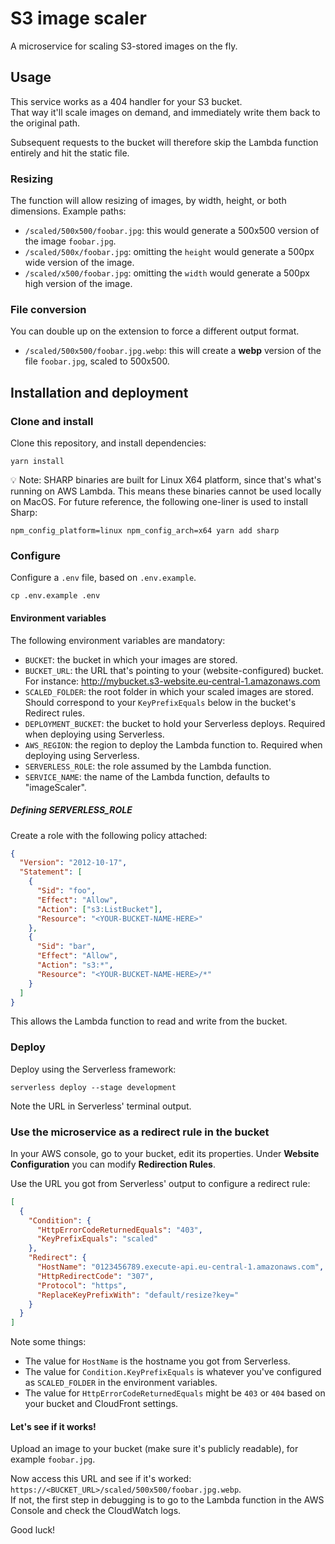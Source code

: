 # S3 image scaler

A microservice for scaling S3-stored images on the fly.

## Usage

This service works as a 404 handler for your S3 bucket.  
That way it'll scale images on demand, and immediately write them back to the original path.

Subsequent requests to the bucket will therefore skip the Lambda function entirely and hit the static file.

### Resizing

The function will allow resizing of images, by width, height, or both dimensions. Example paths:

- `/scaled/500x500/foobar.jpg`: this would generate a 500x500 version of the image `foobar.jpg`.
- `/scaled/500x/foobar.jpg`: omitting the `height` would generate a 500px wide version of the image.
- `/scaled/x500/foobar.jpg`: omitting the `width` would generate a 500px high version of the image.

### File conversion

You can double up on the extension to force a different output format.

- `/scaled/500x500/foobar.jpg.webp`: this will create a **webp** version of the file `foobar.jpg`, scaled to 500x500.

## Installation and deployment

### Clone and install

Clone this repository, and install dependencies:

```
yarn install
```

💡 Note: SHARP binaries are built for Linux X64 platform, since that's what's running on AWS Lambda. This means these binaries cannot be used locally on MacOS.
For future reference, the following one-liner is used to install Sharp:

```
npm_config_platform=linux npm_config_arch=x64 yarn add sharp
```

### Configure

Configure a `.env` file, based on `.env.example`.

```
cp .env.example .env
```

#### Environment variables

The following environment variables are mandatory:

- `BUCKET`: the bucket in which your images are stored.
- `BUCKET_URL`: the URL that's pointing to your (website-configured) bucket. For instance: http://mybucket.s3-website.eu-central-1.amazonaws.com
- `SCALED_FOLDER`: the root folder in which your scaled images are stored. Should correspond to your `KeyPrefixEquals` below in the bucket's Redirect rules.
- `DEPLOYMENT_BUCKET`: the bucket to hold your Serverless deploys. Required when deploying using Serverless.
- `AWS_REGION`: the region to deploy the Lambda function to. Required when deploying using Serverless.
- `SERVERLESS_ROLE`: the role assumed by the Lambda function.
- `SERVICE_NAME`: the name of the Lambda function, defaults to "imageScaler".

##### Defining SERVERLESS_ROLE

Create a role with the following policy attached:

```json
{
  "Version": "2012-10-17",
  "Statement": [
    {
      "Sid": "foo",
      "Effect": "Allow",
      "Action": ["s3:ListBucket"],
      "Resource": "<YOUR-BUCKET-NAME-HERE>"
    },
    {
      "Sid": "bar",
      "Effect": "Allow",
      "Action": "s3:*",
      "Resource": "<YOUR-BUCKET-NAME-HERE>/*"
    }
  ]
}
```

This allows the Lambda function to read and write from the bucket.

### Deploy

Deploy using the Serverless framework:

```
serverless deploy --stage development
```

Note the URL in Serverless' terminal output.

### Use the microservice as a redirect rule in the bucket

In your AWS console, go to your bucket, edit its properties.
Under **Website Configuration** you can modify **Redirection Rules**.

Use the URL you got from Serverless' output to configure a redirect rule:

```json
[
  {
    "Condition": {
      "HttpErrorCodeReturnedEquals": "403",
      "KeyPrefixEquals": "scaled"
    },
    "Redirect": {
      "HostName": "0123456789.execute-api.eu-central-1.amazonaws.com",
      "HttpRedirectCode": "307",
      "Protocol": "https",
      "ReplaceKeyPrefixWith": "default/resize?key="
    }
  }
]
```

Note some things:

- The value for `HostName` is the hostname you got from Serverless.
- The value for `Condition.KeyPrefixEquals` is whatever you've configured as `SCALED_FOLDER` in the environment variables.
- The value for `HttpErrorCodeReturnedEquals` might be `403` or `404` based on your bucket and CloudFront settings.

#### Let's see if it works!

Upload an image to your bucket (make sure it's publicly readable), for example `foobar.jpg`.

Now access this URL and see if it's worked: `https://<BUCKET_URL>/scaled/500x500/foobar.jpg.webp`.  
If not, the first step in debugging is to go to the Lambda function in the AWS Console and check the CloudWatch logs.

Good luck!
